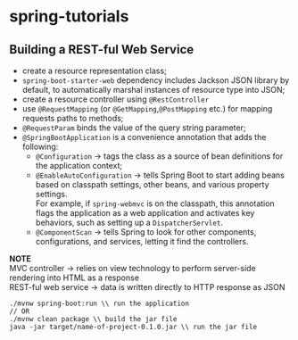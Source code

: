 # spring-tutorials

## Building a REST-ful Web Service

- create a resource representation class;
- `spring-boot-starter-web` dependency includes Jackson JSON library by default, to automatically marshal instances of resource type into JSON;
- create a resource controller using `@RestController`
- use `@RequestMapping` (or `@GetMapping`,`@PostMapping` etc.) for mapping requests paths to methods; 
- `@RequestParam` binds the value of the query string parameter;
- `@SpringBootApplication` is a convenience annotation that adds the following:
    - `@Configuration` -> tags the class as a source of bean definitions for the application context;
    - `@EnableAutoConfiguration` -> tells Spring Boot to start adding beans based on classpath settings, other beans, and various property settings.\
      For example, if `spring-webmvc` is on the classpath, this annotation flags the application as a web application and activates key behaviors, such as setting up a `DispatcherServlet`.
    - `@ComponentScan` -> tells Spring to look for other components, configurations, and services, letting it find the controllers.
    
**NOTE**\
MVC controller -> relies on view technology to perform server-side rendering into HTML as a response\
REST-ful web service -> data is written directly to HTTP response as JSON

```
./mvnw spring-boot:run \\ run the application
// OR 
./mvnw clean package \\ build the jar file
java -jar target/name-of-project-0.1.0.jar \\ run the jar file 
```

